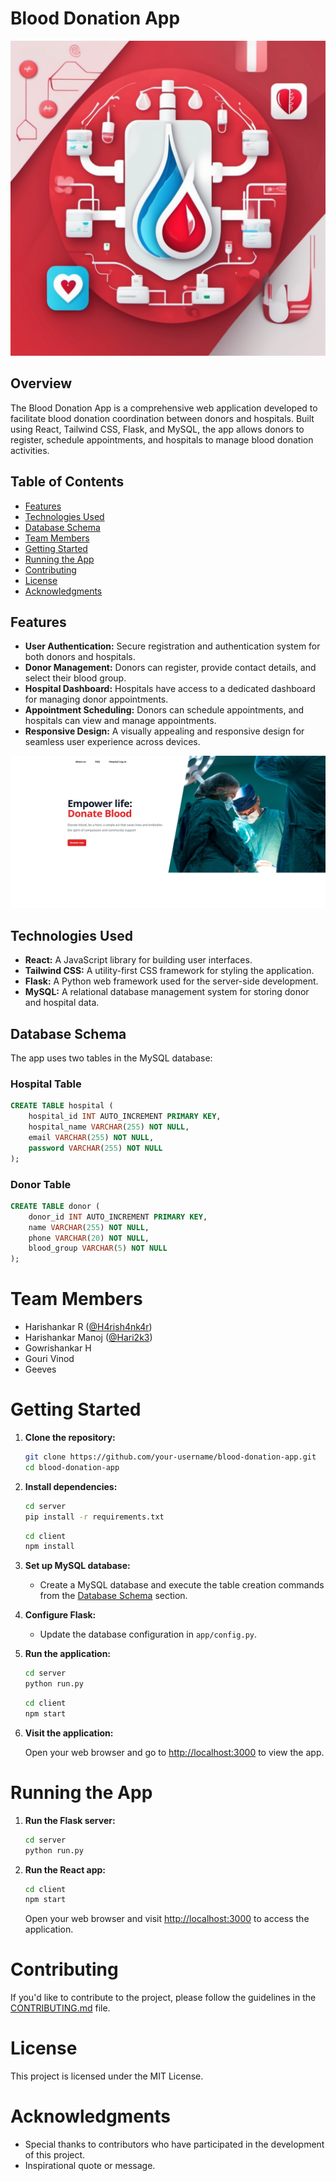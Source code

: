 












# Blood Donation App

![Blood Donation App Logo](./client/public/logo.png)

## Overview

The Blood Donation App is a comprehensive web application developed to facilitate blood donation coordination between donors and hospitals. Built using React, Tailwind CSS, Flask, and MySQL, the app allows donors to register, schedule appointments, and hospitals to manage blood donation activities.

## Table of Contents

- [Features](#features)
- [Technologies Used](#technologies-used)
- [Database Schema](#database-schema)
- [Team Members](#team-members)
- [Getting Started](#getting-started)
- [Running the App](#running-the-app)
- [Contributing](#contributing)
- [License](#license)
- [Acknowledgments](#acknowledgments)

## Features

- **User Authentication:** Secure registration and authentication system for both donors and hospitals.
- **Donor Management:** Donors can register, provide contact details, and select their blood group.
- **Hospital Dashboard:** Hospitals have access to a dedicated dashboard for managing donor appointments.
- **Appointment Scheduling:** Donors can schedule appointments, and hospitals can view and manage appointments.
- **Responsive Design:** A visually appealing and responsive design for seamless user experience across devices.

![App Screenshots](./client/public/screenshots.png)

## Technologies Used

- **React:** A JavaScript library for building user interfaces.
- **Tailwind CSS:** A utility-first CSS framework for styling the application.
- **Flask:** A Python web framework used for the server-side development.
- **MySQL:** A relational database management system for storing donor and hospital data.

## Database Schema

The app uses two tables in the MySQL database:

### Hospital Table

```sql
CREATE TABLE hospital (
    hospital_id INT AUTO_INCREMENT PRIMARY KEY,
    hospital_name VARCHAR(255) NOT NULL,
    email VARCHAR(255) NOT NULL,
    password VARCHAR(255) NOT NULL
);
```

### Donor Table


```sql
CREATE TABLE donor (
    donor_id INT AUTO_INCREMENT PRIMARY KEY,
    name VARCHAR(255) NOT NULL,
    phone VARCHAR(20) NOT NULL,
    blood_group VARCHAR(5) NOT NULL
);
```

# Team Members

- Harishankar R ([@H4rish4nk4r](https://github.com/H4rish4nk4r))
- Harishankar Manoj ([@Hari2k3](https://github.com/Hari2k3))
- Gowrishankar H
- Gouri Vinod
- Geeves

# Getting Started

1. **Clone the repository:**

    ```bash
    git clone https://github.com/your-username/blood-donation-app.git
    cd blood-donation-app
    ```

2. **Install dependencies:**

    ```bash
    cd server
    pip install -r requirements.txt
    ```

    ```bash
    cd client
    npm install
    ```

3. **Set up MySQL database:**

    - Create a MySQL database and execute the table creation commands from the [Database Schema](#sql) section.

4. **Configure Flask:**

    - Update the database configuration in `app/config.py`.

5. **Run the application:**

    ```bash
    cd server
    python run.py
    ```

    ```bash
    cd client
    npm start
    ```

6. **Visit the application:**

    Open your web browser and go to [http://localhost:3000](http://localhost:3000) to view the app.

# Running the App

1. **Run the Flask server:**

    ```bash
    cd server
    python run.py
    ```

2. **Run the React app:**

    ```bash
    cd client
    npm start
    ```

    Open your web browser and visit [http://localhost:3000](http://localhost:3000) to access the application.

# Contributing

If you'd like to contribute to the project, please follow the guidelines in the [CONTRIBUTING.md](CONTRIBUTING.md) file.

# License

This project is licensed under the MIT License.

# Acknowledgments

- Special thanks to contributors who have participated in the development of this project.
- Inspirational quote or message.


